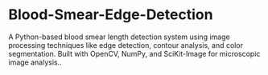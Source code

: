 # Blood-Smear-Edge-Detection
A Python-based blood smear length detection system using image processing techniques like edge detection, contour analysis, and color segmentation. Built with OpenCV, NumPy, and SciKit-Image for microscopic image analysis..
